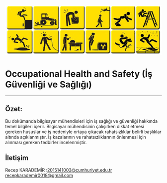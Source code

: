 ﻿![ISG](safetyicons_3.jpg)
# Occupational Health and Safety (İş Güvenliği ve Sağlığı)
____________________________________________________________________________________________________________________________________

Özet:
------------------------------

Bu dokümanda bilgisayar mühendisleri için iş sağlığı ve güvenliği hakkında temel bilgileri içerir.
Bilgisayar mühendisinin çalışırken dikkat etmesi gereken hususlar ve iş nedeniyle ortaya çıkacak rahatsızlıklar belirli başlıklar altında açıklanmıştır.
İş kazalarının ve rahatsızlıklarının önlenmesi için alınması gereken tedbirler incelenmiştir.



İletişim
------------------------------

Recep KARADEMİR :2015141003@cumhuriyet.edu.tr<br>
recepkarademir0018@gmail.com